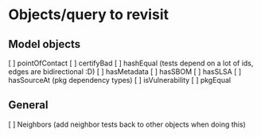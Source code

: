 # Objects/query to revisit

## Model objects

[ ] pointOfContact
[ ] certifyBad
[ ] hashEqual (tests depend on a lot of ids, edges are bidirectional :D)
[ ] hasMetadata
[ ] hasSBOM
[ ] hasSLSA
[ ] hasSourceAt (pkg dependency types)
[ ] isVulnerability
[ ] pkgEqual

## General

[ ] Neighbors (add neighbor tests back to other objects when doing this)
